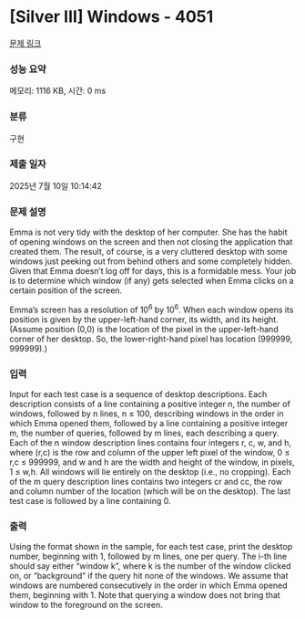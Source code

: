 # [Silver III] Windows - 4051 

[문제 링크](https://www.acmicpc.net/problem/4051) 

### 성능 요약

메모리: 1116 KB, 시간: 0 ms

### 분류

구현

### 제출 일자

2025년 7월 10일 10:14:42

### 문제 설명

<p>Emma is not very tidy with the desktop of her computer. She has the habit of opening windows on the screen and then not closing the application that created them. The result, of course, is a very cluttered desktop with some windows just peeking out from behind others and some completely hidden. Given that Emma doesn’t log off for days, this is a formidable mess. Your job is to determine which window (if any) gets selected when Emma clicks on a certain position of the screen.</p>

<p>Emma’s screen has a resolution of 10<sup>6</sup> by 10<sup>6</sup>. When each window opens its position is given by the upper-left-hand corner, its width, and its height. (Assume position (0,0) is the location of the pixel in the upper-left-hand corner of her desktop. So, the lower-right-hand pixel has location (999999, 999999).)</p>

### 입력 

 <p>Input for each test case is a sequence of desktop descriptions. Each description consists of a line containing a positive integer n, the number of windows, followed by n lines, n ≤ 100, describing windows in the order in which Emma opened them, followed by a line containing a positive integer m, the number of queries, followed by m lines, each describing a query. Each of the n window description lines contains four integers r, c, w, and h, where (r,c) is the row and column of the upper left pixel of the window, 0 ≤ r,c ≤ 999999, and w and h are the width and height of the window, in pixels, 1 ≤ w,h. All windows will lie entirely on the desktop (i.e., no cropping). Each of the m query description lines contains two integers cr and cc, the row and column number of the location (which will be on the desktop). The last test case is followed by a line containing 0.</p>

### 출력 

 <p>Using the format shown in the sample, for each test case, print the desktop number, beginning with 1, followed by m lines, one per query. The i-th line should say either “window k”, where k is the number of the window clicked on, or “background” if the query hit none of the windows. We assume that windows are numbered consecutively in the order in which Emma opened them, beginning with 1. Note that querying a window does not bring that window to the foreground on the screen.</p>

